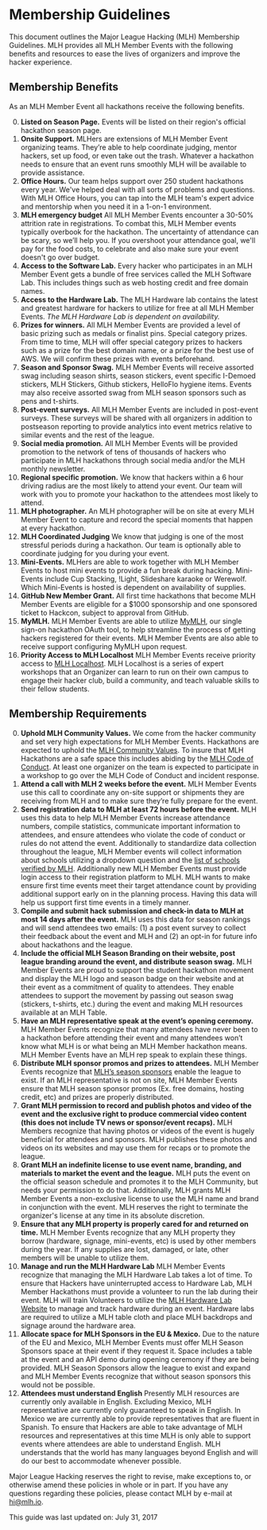 # Membership Guidelines

This document outlines the Major League Hacking (MLH) Membership Guidelines. MLH provides all MLH Member Events with the following benefits and resources to ease the lives of organizers and improve the hacker experience.

## Membership Benefits

As an MLH Member Event all hackathons receive the following benefits.

0. **Listed on Season Page.** Events will be listed on their region's official hackathon season page.
0. **Onsite Support.** MLHers are extensions of MLH Member Event organizing teams. They’re able to help coordinate judging, mentor hackers, set up food, or even take out the trash. Whatever a hackathon needs to ensure that an event runs smoothly MLH will be available to provide assistance.
0. **Office Hours.** Our team helps support over 250 student hackathons every year. We've helped deal with all sorts of problems and questions. With MLH Office Hours, you can tap into the MLH team's expert advice and mentorship when you need it in a 1-on-1 environment.
0. **MLH emergency budget** All MLH Member Events encounter a 30-50% attrition rate in registrations. To combat this, MLH Member events typically overbook for the hackathon. The uncertainty of attendance can be scary, so we’ll help you. If you overshoot your attendance goal, we'll pay for the food costs, to celebrate and also make sure your event doesn't go over budget.
0. **Access to the Software Lab.** Every hacker who participates in an MLH Member Event gets a bundle of free services called the MLH Software Lab. This includes things such as web hosting credit and free domain names.
0. **Access to the Hardware Lab.** The MLH Hardware lab contains the latest and greatest hardware for hackers to utilize for free at all MLH Member Events. *The MLH Hardware Lab is dependent on availability.*
0. **Prizes for winners.** All MLH Member Events are provided a level of basic prizing such as medals or finalist pins. Special category prizes. From time to time, MLH will offer special category prizes to hackers such as a prize for the best domain name, or a prize for the best use of AWS. We will confirm these prizes with events beforehand.
0. **Season and Sponsor Swag.** MLH Member Events will receive assorted swag including season shirts, season stickers, event specific I-Demoed stickers, MLH Stickers, Github stickers, HelloFlo hygiene items. Events may also receive assorted swag from MLH season sponsors such as pens and t-shirts.
0. **Post-event surveys.** All MLH Member Events are included in post-event surveys. These surveys will be shared with all organizers in addition to postseason reporting to provide analytics into event metrics relative to similar events and the rest of the league.
0. **Social media promotion.** All MLH Member Events will be provided promotion to the network of tens of thousands of hackers who participate in MLH hackathons through social media and/or the MLH monthly newsletter.
0. **Regional specific promotion.** We know that hackers within a 6 hour driving radius are the most likely to attend your event. Our team will work with you to promote your hackathon to the attendees most likely to attend.
0. **MLH photographer.** An MLH photographer will be on site at every MLH Member Event to capture and record the special moments that happen at every hackathon.
0. **MLH Coordinated Judging** We know that judging is one of the most stressful periods during a hackathon. Our team is optionally able to coordinate judging for you during your event. 
0. **Mini-Events.** MLHers are able to work together with MLH Member Events to host mini events to provide a fun break during hacking. Mini-Events include Cup Stacking, !Light, Slideshare karaoke or Werewolf. Which Mini-Events is hosted is dependent on availability of supplies.
0. **GitHub New Member Grant.** All first time hackathons that become MLH Member Events are eligible for a $1000 sponsorship and one sponsored ticket to Hackcon, subject to approval from GitHub.
0. **MyMLH.** MLH Member Events are able to utilize [MyMLH](https://my.mlh.io/), our single sign-on hackathon OAuth tool, to help streamline the process of getting hackers registered for their events. MLH Member Events are also able to receive support configuring MyMLH upon request.
0. **Priority Access to MLH Localhost** MLH Member Events receive priority access to [MLH Localhost](https://localhost.mlh.io/). MLH Localhost is a series of expert workshops that an Organizer can learn to run on their own campus to engage their hacker club, build a community, and teach valuable skills to their fellow students.

## Membership Requirements

0. **Uphold MLH Community Values.** We come from the hacker community and set very high expectations for MLH Member Events. Hackathons are expected to uphold the [MLH Community Values](https://mlh.io/community-values). To insure that MLH Hackathons are a safe space this includes abiding by the [MLH Code of Conduct](https://https://static.mlh.io/docs/mlh-code-of-conduct.pdf). At least one organizer on the team is expected to participate in a workshop to go over the MLH Code of Conduct and incident response.
0. **Attend a call with MLH 2 weeks before the event.** MLH Member Events use this call to coordinate any on-site support or shipments they are receiving from MLH and to make sure they’re fully prepare for the event.
0. **Send registration data to MLH at least 72 hours before the event.** MLH uses this data to help MLH Member Events increase attendance numbers, compile statistics, communicate important information to attendees, and ensure attendees who violate the code of conduct or rules do not attend the event. Additionally to standardize data collection throughout the league, MLH Member events will collect information about schools utilizing a dropdown question and the [list of schools verified by MLH](schools.md). Additionally new MLH Member Events must provide login access to their registration platform to MLH. MLH wants to make ensure first time events meet their target attendance count by providing additional support early on in the planning process. Having this data will help us support first time events in a timely manner.
0. **Compile and submit hack submission and check-in data to MLH at most 14 days after the event.** MLH uses this data for season rankings and will send attendees two emails: (1) a post event survey to collect their feedback about the event and MLH and (2) an opt-in for future info about hackathons and the league.
0. **Include the official MLH Season Branding on their website, post league branding around the event, and distribute season swag.** MLH Member Events are proud to support the student hackathon movement and display the MLH logo and season badge on their website and at their event as a commitment of quality to attendees.  They enable attendees to support the movement by passing out season swag (stickers, t-shirts, etc.) during the event and making MLH resources available at an MLH Table.
0. **Have an MLH representative speak at the event’s opening ceremony.** MLH Member Events recognize that many attendees have never been to a hackathon before attending their event and many attendees won’t know what MLH is or what being an MLH Member hackathon means. MLH Member Events have an MLH rep speak to explain these things.
0. **Distribute MLH sponsor promos and prizes to attendees.** MLH Member Events recognize that [MLH’s season sponsors](https://sponsor.mlh.io/directory/) enable the league to exist. If an MLH representative is not on site, MLH Member Events ensure that MLH season sponsor promos (Ex. free domains, hosting credit, etc) and prizes are properly distributed.
0. **Grant MLH permission to record and publish photos and video of the event and the exclusive right to produce commercial video content (this does not include TV news or sponsor/event recaps).** MLH Members recognize that having photos or videos of the event is hugely beneficial for attendees and sponsors.  MLH publishes these photos and videos on its websites and may use them for recaps or to promote the league.
0. **Grant MLH an indefinite license to use event name, branding, and materials to market the event and the league.** MLH puts the event on the official season schedule and promotes it to the MLH Community, but needs your permission to do that.  Additionally, MLH grants MLH Member Events a non-exclusive license to use the MLH name and brand in conjunction with the event.  MLH reserves the right to terminate the organizer's license at any time in its absolute discretion.
0. **Ensure that any MLH property is properly cared for and returned on time.** MLH Member Events recognize that any MLH property they borrow (hardware, signage, mini-events, etc) is used by other members during the year.  If any supplies are lost, damaged, or late, other members will be unable to utilize them.
0. **Manage and run the MLH Hardware Lab** MLH Member Events recognize that managing the MLH Hardware Lab takes a lot of time. To ensure that Hackers have uninterrupted access to Hardware Lab, MLH Member Hackathons must provide a volunteer to run the lab during their event. MLH will train Volunteers to utilize the [MLH Hardware Lab Website](https://hardware.mlh.io/) to manage and track hardware during an event. Hardware labs are required to utilize a MLH table cloth and place MLH backdrops and signage around the hardware area. 
0. **Allocate space for MLH Sponsors in the EU & Mexico.** Due to the nature of the EU and Mexico, MLH Member Events must offer MLH Season Sponsors space at their event if they request it.  Space includes a table at the event and an API demo during opening ceremony if they are being provided.  MLH Season Sponsors allow the league to exist and expand and MLH Member Events recognize that without season sponsors this would not be possible.
0. **Attendees must understand English** Presently MLH resources are currently only available in English. Excluding Mexico, MLH representative are currently only guaranteed to speak in English. In Mexico we are currently able to provide representatives that are fluent in Spanish. To ensure that Hackers are able to take advantage of MLH resources and representatives at this time MLH is only able to support events where attendees are able to understand English. MLH understands that the world has many languages beyond English and will do our best to accommodate whenever possible.


Major League Hacking reserves the right to revise, make exceptions to, or otherwise amend these policies in whole or in part. If you have any questions regarding these policies, please contact MLH by e-mail at hi@mlh.io.


This guide was last updated on:
July 31, 2017
